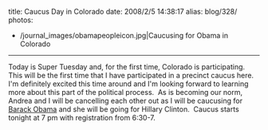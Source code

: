 title: Caucus Day in Colorado
date: 2008/2/5 14:38:17
alias: blog/328/
photos:
- /journal_images/obamapeopleicon.jpg|Caucusing for Obama in Colorado
---
Today is Super Tuesday and, for the first time, Colorado is participating.  This will be the first time that I have participated in a precinct caucus here.  I'm definitely excited this time around and I'm looking forward to learning more about this part of the political process.  As is becoming our norm, Andrea and I will be cancelling each other out as I will be caucusing for [Barack Obama](http://www.barackobama.com) and she will be going for Hillary Clinton.  Caucus starts tonight at 7 pm with registration from 6:30-7.